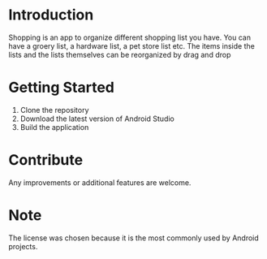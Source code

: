 # Introduction 
Shopping is an app to organize different shopping list you have. You can have a groery list, a hardware list, a pet store list etc. 
The items inside the lists and the lists themselves can be reorganized by drag and drop
# Getting Started
1.  Clone the repository
2.	Download the latest version of Android Studio
3.	Build the application

# Contribute
Any improvements or additional features are welcome.  

# Note
The license was chosen because it is the most commonly used by Android projects. 